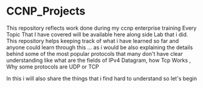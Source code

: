 # CCNP_Projects
 This repository reflects work done during my ccnp enterprise training 
Every Topic That I have covered will be available here along side Lab that i did.
This repository helps keeping track of what i have learned so far and anyone could learn through this ... as i would be also explaining the details behind some of the most popular protocols that many don't have clear understanding like what are the fields of IPv4 Datagram, how Tcp Works , Why some protocols are UDP or TCP 

In this i will also share the things that i find hard to understand 
so let's begin
